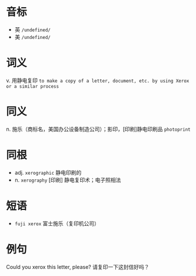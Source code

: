# 音标

- 英 `/undefined/`
- 美 `/undefined/`

# 词义

v. 用静电复印
`to make a copy of a letter, document, etc. by using Xerox or a similar process`

# 同义

n. 施乐（商标名，美国办公设备制造公司）；影印，[印刷]静电印刷品
`photoprint`

# 同根

- adj. `xerographic` 静电印刷的
- n. `xerography` [印刷] 静电复印术；电子照相法

# 短语

- `fuji xerox` 富士施乐（复印机公司）

# 例句

Could you xerox this letter, please?
请复印一下这封信好吗？


